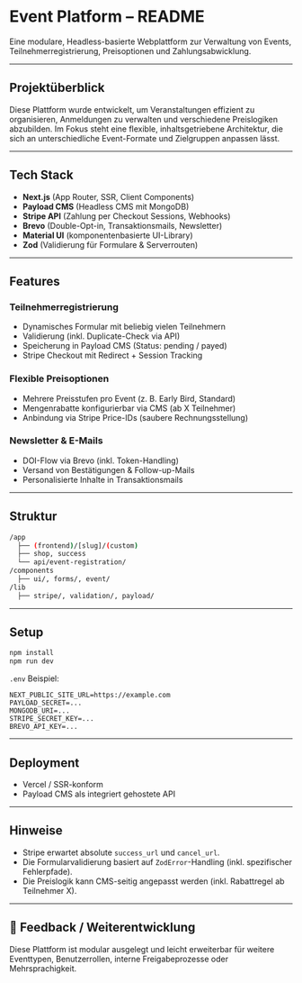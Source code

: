 # Event Platform – README

Eine modulare, Headless-basierte Webplattform zur Verwaltung von Events, Teilnehmerregistrierung, Preisoptionen und Zahlungsabwicklung.

---

## Projektüberblick

Diese Plattform wurde entwickelt, um Veranstaltungen effizient zu organisieren, Anmeldungen zu verwalten und verschiedene Preislogiken abzubilden. Im Fokus steht eine flexible, inhaltsgetriebene Architektur, die sich an unterschiedliche Event-Formate und Zielgruppen anpassen lässt.

---

## Tech Stack

- **Next.js** (App Router, SSR, Client Components)
- **Payload CMS** (Headless CMS mit MongoDB)
- **Stripe API** (Zahlung per Checkout Sessions, Webhooks)
- **Brevo** (Double-Opt-in, Transaktionsmails, Newsletter)
- **Material UI** (komponentenbasierte UI-Library)
- **Zod** (Validierung für Formulare & Serverrouten)

---

## Features

### Teilnehmerregistrierung

- Dynamisches Formular mit beliebig vielen Teilnehmern
- Validierung (inkl. Duplicate-Check via API)
- Speicherung in Payload CMS (Status: pending / payed)
- Stripe Checkout mit Redirect + Session Tracking

### Flexible Preisoptionen

- Mehrere Preisstufen pro Event (z. B. Early Bird, Standard)
- Mengenrabatte konfigurierbar via CMS (ab X Teilnehmer)
- Anbindung via Stripe Price-IDs (saubere Rechnungsstellung)

### Newsletter & E-Mails

- DOI-Flow via Brevo (inkl. Token-Handling)
- Versand von Bestätigungen & Follow-up-Mails
- Personalisierte Inhalte in Transaktionsmails

---

## Struktur

```bash
/app
  ├── (frontend)/[slug]/(custom)
  ├── shop, success
  └── api/event-registration/
/components
  ├── ui/, forms/, event/
/lib
  ├── stripe/, validation/, payload/
```

---

## Setup

```bash
npm install
npm run dev
```

`.env` Beispiel:

```env
NEXT_PUBLIC_SITE_URL=https://example.com
PAYLOAD_SECRET=...
MONGODB_URI=...
STRIPE_SECRET_KEY=...
BREVO_API_KEY=...
```

---

## Deployment

- Vercel / SSR-konform
- Payload CMS als integriert gehostete API

---

## Hinweise

- Stripe erwartet absolute `success_url` und `cancel_url`.
- Die Formularvalidierung basiert auf `ZodError`-Handling (inkl. spezifischer Fehlerpfade).
- Die Preislogik kann CMS-seitig angepasst werden (inkl. Rabattregel ab Teilnehmer X).

---

## 🙏 Feedback / Weiterentwicklung

Diese Plattform ist modular ausgelegt und leicht erweiterbar für weitere Eventtypen, Benutzerrollen, interne Freigabeprozesse oder Mehrsprachigkeit.



